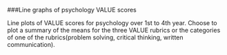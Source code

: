 ###Line graphs of psychology VALUE scores

Line plots of VALUE scores for psychology over 1st to 4th year. Choose to plot a summary of the means for the three VALUE rubrics or the categories of one of the rubrics(problem solving, critical thinking, written communication).